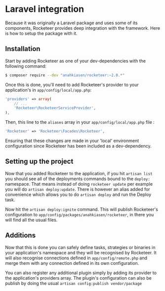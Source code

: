 # Laravel integration

Because it was originally a Laravel package and uses some of its components, Rocketeer provides deep integration with the framework. Here is how to setup the package with it.

## Installation

Start by adding Rocketeer as one of your dev-dependencies with the following command:

```bash
$ composer require --dev "anahkiasen/rocketeer:~2.0.*"
```

Once this is done, you'll need to add Rocketeer's provider to your application's in `app/config/local/app.php`:

```php
'providers' => array(
	// ...
	'Rocketeer\RocketeerServiceProvider',
),
```

Then, this line to the `aliases` array in your `app/config/local/app.php` file :

```php
'Rocketeer' => 'Rocketeer\Facades\Rocketeer',
```

Ensuring that these changes are made in your 'local' environment configuration since Rocketeer has been included as a dev-dependency.

## Setting up the project

Now that you added Rocketeer to the application, if you hit `artisan list` you should see all of the deployments commands bound to the `deploy:` namespace. That means instead of doing `rocketeer update` per example you will do `artisan deploy:update`.
There is however an alias added for convenience which allows you to do `artisan deploy` and run the Deploy task.

Now hit the `artisan deploy:ignite` command. This will publish Rocketeer's configuration to `app/config/packages/anahkiasen/rocketeer`, in there you will find all the usual files.

## Additions

Now that this is done you can safely define tasks, strategies or binaries in your application's namespace and they will be recognised by Rocketeer. It will also recognise connections defined in `app/config/remote.php` and merge them with any connection defined in its own configuration.

You can also register any additional plugin simply by adding its provider to the application's providers array. The plugin's configuration can also be publish by doing the usual `artisan config:publish vendor/package`